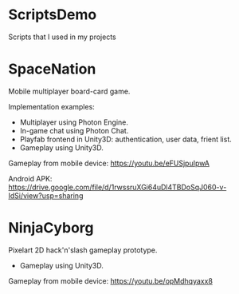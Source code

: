 # ScriptsDemo
Scripts that I used in my projects

# SpaceNation
Mobile multiplayer board-card game.

Implementation examples:
- Multiplayer using Photon Engine.
- In-game chat using Photon Chat.
- Playfab frontend in Unity3D: authentication, user data, frient list.
- Gameplay using Unity3D.

Gameplay from mobile device: https://youtu.be/eFUSjpuIpwA

Android APK: https://drive.google.com/file/d/1rwssruXGi64uDl4TBDoSqJ060-v-IdSi/view?usp=sharing

# NinjaCyborg
Pixelart 2D hack'n'slash gameplay prototype.
- Gameplay using Unity3D.

Gameplay from mobile device: https://youtu.be/opMdhqyaxx8
